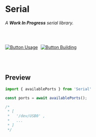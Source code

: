 
# Serial

*A **Work In Progress** serial library.*

<br>
<br>

[![Button Usage]][Usage]  
[![Button Building]][Building]

<br>
<br>

## Preview

```JavaScript
import { availablePorts } from 'Serial'

const ports = await availablePorts();

/*
 * [
 *   '/dev/USB0' ,
 *   ...
 * ]
 */
```

<br>


<!----------------------------------------------------------------------------->

[Building]: https://github.com/Denoed/Serial/blob/main/Documentation/Building.md
[Usage]: https://github.com/Denoed/Serial/blob/main/Documentation/Usage.md


<!---------------------------------[ Buttons ]--------------------------------->

[Button Building]: https://img.shields.io/badge/Building-179C7D?style=for-the-badge&logoColor=white&logo=curseforge
[Button Usage]: https://img.shields.io/badge/Usage-00ACC1?style=for-the-badge&logoColor=white&logo=GitBook

